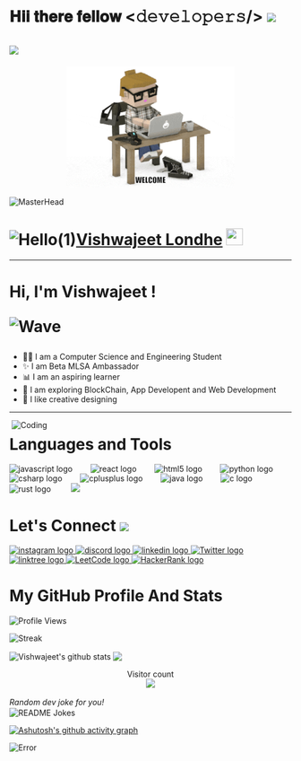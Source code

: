<h1>
𝐇𝐢𝐢 𝐭𝐡𝐞𝐫𝐞 𝐟𝐞𝐥𝐥𝐨𝐰 <𝚍𝚎𝚟𝚎𝚕𝚘𝚙𝚎𝚛𝚜/> <img height="40" src="https://emoji.gg/assets/emoji/7333-parrotdance.gif" /><br />
</h1>

## <img src="https://readme-typing-svg.demolab.com?font=Fira+Code&pause=200&color=00F706FF&width=600&lines=async(❤️)=>{+await+Full+Stack+Web+Developer+};int+💻+{+return+Competitive+Programmer+};using+🙇‍♂️+public+class+Indie+Blockchain+Developer{}"/>

<div align="center" width="50">
<img src="https://github.com/CERTIFIED2003/py-game/blob/master/images/my.gif" alt="Welcome!" width="300"/>
</div>

![MasterHead](https://repository-images.githubusercontent.com/588181932/e36ec678-7984-4cdd-8e4c-a3932772ff8e)
# ![Hello(1)](https://github.com/VishwajeetLondhe/VishwajeetLondhe/assets/126247101/9c4a5675-77ad-47d0-a18d-c09bdfacaa48)[Vishwajeet Londhe](https://github.com/VishwajeetLondhe) <img src="https://github.com/VishwajeetLondhe/VishwajeetLondhe/assets/126247101/319dd45d-ce6b-4e0c-ba93-335a045db06f" width="30px" height="30px" />


---
<h1> Hi, I'm Vishwajeet !
  
<img align="centre" alt="Wave" width="150" src = "https://github.com/VishwajeetLondhe/VishwajeetLondhe/assets/126247101/1df14577-4844-4c68-a612-286e47a5dfdd" width = 70px></h1>
- 👩‍💻 I am a Computer Science and Engineering Student
- ✨ I am Beta MLSA Ambassador
- 📊 I am an aspiring learner
- 🔭 I am exploring BlockChain, App Developent and Web Development
- 🎨 I like creative designing
---

<img align="right" alt="Coding" width="500" src="https://github.com/VishwajeetLondhe/VishwajeetLondhe/assets/126247101/3928c779-ca3a-4e88-a7b6-b243ad12f4e5">


# Languages and Tools
<div align="left">
  <img src="https://cdn.jsdelivr.net/gh/devicons/devicon/icons/javascript/javascript-original.svg" height="50" alt="javascript logo"  />
  <img width="24" /> 
  <img src="https://cdn.jsdelivr.net/gh/devicons/devicon/icons/react/react-original.svg" height="50" alt="react logo"  />
  <img width="24" />
  <img src="https://cdn.jsdelivr.net/gh/devicons/devicon/icons/html5/html5-original.svg" height="50" alt="html5 logo"  />
  <img width="24" />
  <img src="https://cdn.jsdelivr.net/gh/devicons/devicon/icons/python/python-original.svg" height="50" alt="python logo"  />
  <img width="24" />
  <img src="https://cdn.jsdelivr.net/gh/devicons/devicon/icons/csharp/csharp-original.svg" height="50" alt="csharp logo"  />
  <img width="24" />
  <img src="https://cdn.jsdelivr.net/gh/devicons/devicon/icons/cplusplus/cplusplus-original.svg" height="50" alt="cplusplus logo"  />
  <img width="24" />
  <img src="https://cdn.jsdelivr.net/gh/devicons/devicon/icons/java/java-original.svg" height="50" alt="java logo"  />
  <img width="24" />
  <img src="https://cdn.jsdelivr.net/gh/devicons/devicon/icons/c/c-original.svg" height="50" alt="c logo"  />
  <img width="24" />
  <img src="https://cdn.jsdelivr.net/gh/devicons/devicon/icons/rust/rust-plain.svg" height="55" alt="rust logo"  />
  <img width="28" />
   <img src="https://media.giphy.com/media/WUlplcMpOCEmTGBtBW/giphy.gif" width="215">
</div>

<!--![OpenCV](https://img.shields.io/badge/OpenCV-27338e?style=for-the-badge&logo=opencv&logoColor=white)-->


# Let's Connect <img src="https://raw.githubusercontent.com/ShahriarShafin/ShahriarShafin/main/Assets/handshake.gif" height="38px">
<div align="left">
  <a href="https://instagram.com/vishwajeet_0104" target="_blank">
    <img src="https://img.shields.io/static/v1?message=Instagram&logo=instagram&label=&color=E4405F&logoColor=white&labelColor=&style=for-the-badge" height="40" alt="instagram logo"  />
  </a>
  <a href="https://discord.gg/mruAjdRcPh" target="_blank">
    <img src="https://img.shields.io/static/v1?message=Discord&logo=discord&label=&color=7289DA&logoColor=white&labelColor=&style=for-the-badge" height="40" alt="discord logo"  />
  </a>
  <a href="https://www.linkedin.com/in/vishwajeetlondhe" target="_blank">
    <img src="https://img.shields.io/static/v1?message=LinkedIn&logo=linkedin&label=&color=0077B5&logoColor=white&labelColor=&style=for-the-badge" height="40" alt="linkedin logo"  />
  </a>
   <a href="https://twitter.com/Vishwajeet_0104" target="_blank">
     <img src="https://img.shields.io/static/v1?message=Twitter&logo=X&label=&color=24292E&logoColor=Black&labelColor=&style=for-the-badge" height="40" alt="Twitter logo"  />
  </a>
  <a href="https://linktr.ee/vishwajeetlondhe" target="_blank">
    <img src="https://img.shields.io/static/v1?message=Linktree&logo=linktree&label=&color=1de9b6&logoColor=white&labelColor=&style=for-the-badge" height="40" alt="linktree logo"  />
  </a>
  <a href="https://leetcode.com/Vishwajeet_Londhe" target="_blank">
    <img src="https://img.shields.io/static/v1?message=LeetCode&logo=LeetCode&label=&color=1DA1F2&logoColor=white&labelColor=&style=for-the-badge" height="40" alt="LeetCode logo"  />
  </a>
  <a href="https://www.hackerrank.com/VishwajeetLondhe" target="_blank">
     <img src="https://img.shields.io/static/v1?message=HackerRank&logo=HackerRank&label=&color=24292E&logoColor=green&labelColor=&style=for-the-badge" height="40" alt="HackerRank logo"  />
  </a>
  
# My GitHub Profile And Stats

![Profile Views](https://komarev.com/ghpvc/?username=VishwajeetLondhe)

![Streak](https://streak-stats.demolab.com?user=Vishwajeet-Londhe)

<img align="center" src="https://github-readme-stats-sigma-five.vercel.app/api?username=Vishwajeet-Londhe&hide=contribs,issues&show_icons=true&hide_border=true" alt="Vishwajeet's github stats" /></a>
<img align="center" src="https://github-readme-stats-sigma-five.vercel.app/api/top-langs/?username=Vishwajeet-Londhe&layout=compact&hide_border=true" />

<p align="center"> 
  Visitor count<br>
  <img src="https://profile-counter.glitch.me/Vishwajeet-Londhe/count.svg" />
</p>

<i>Random dev joke for you!</i><br>
<img align="center" src="https://readme-jokes.vercel.app/api?bgColor=%23073b4c&textColor=%2306d6a0&aColor=%2306d6a0&borderColor=%2306d6a0" alt="README Jokes" />

<!-- ![Contribution Graph](https://github-readme-activity-graph.cyclic.app/graph?username=Vishwajeet-Londhe&bg_color=0d1117&color=ffffff&line=00F706FF&point=f9fafa&area=true&hide_border=true) -->

[![Ashutosh's github activity graph](https://github-readme-activity-graph.vercel.app/graph?username=Vishwajeet-Londhe&bg_color=ffffff&color=000000&line=ff4df3&point=000000&area=true&hide_border=true)](https://github.com/ashutosh00710/github-readme-activity-graph)

![Error](https://readme-typing-svg.herokuapp.com/?font=Fira+Code&size=24&duration=100&pause=10&color=00F706FF&center=true&vCenter=true&height=40&lines=Error+404+Not+Found)

</div>
